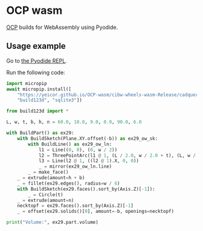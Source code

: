 # OCP wasm

[OCP](https://github.com/CadQuery/OCP) builds for WebAssembly using Pyodide.


## Usage example

Go to [the Pyodide REPL](https://pyodide.org/en/latest/console.html).

Run the following code:

```py
import micropip
await micropip.install([
    "https://yeicor.github.io/OCP-wasm/cibw-wheels-wasm-Release/cadquery_ocp-7.8.1.2-cp313-cp313-pyodide_2025_0_wasm32.whl",
    "build123d", "sqlite3"])

from build123d import *

L, w, t, b, h, n = 60.0, 18.0, 9.0, 0.9, 90.0, 6.0

with BuildPart() as ex29:
    with BuildSketch(Plane.XY.offset(-b)) as ex29_ow_sk:
        with BuildLine() as ex29_ow_ln:
            l1 = Line((0, 0), (0, w / 2))
            l2 = ThreePointArc(l1 @ 1, (L / 2.0, w / 2.0 + t), (L, w / 2.0))
            l3 = Line(l2 @ 1, ((l2 @ 1).X, 0, 0))
            _ = mirror(ex29_ow_ln.line)
        _ = make_face()
    _ = extrude(amount=h + b)
    _ = fillet(ex29.edges(), radius=w / 6)
    with BuildSketch(ex29.faces().sort_by(Axis.Z)[-1]):
        _ = Circle(t)
    _ = extrude(amount=n)
    necktopf = ex29.faces().sort_by(Axis.Z)[-1]
    _ = offset(ex29.solids()[0], amount=-b, openings=necktopf)

print("Volume:", ex29.part.volume)
```
